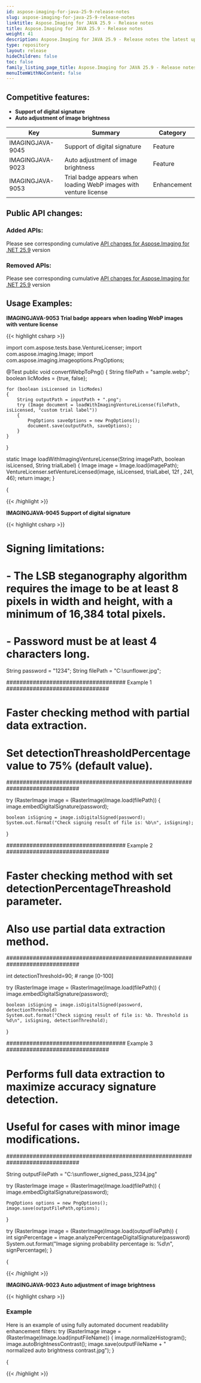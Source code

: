 ```yaml
---
id: aspose-imaging-for-java-25-9-release-notes
slug: aspose-imaging-for-java-25-9-release-notes
linktitle: Aspose.Imaging for JAVA 25.9 - Release notes
title: Aspose.Imaging for JAVA 25.9 - Release notes
weight: 41
description: Aspose.Imaging for JAVA 25.9 - Release notes the latest updates and fixes.
type: repository
layout: release
hideChildren: false
toc: false
family_listing_page_title: Aspose.Imaging for JAVA 25.9 - Release notes
menuItemWithNoContent: false
---
```


## Competitive features:

- **Support of digital signature**
- **Auto adjustment of image brightness**

| **Key**         | **Summary**                                                                                                                                                              | **Category** |
|-----------------|--------------------------------------------------------------------------------------------------------------------------------------------------------------------------|--------------|
| IMAGINGJAVA-9045 | Support of digital signature                                                                                                                                  | Feature      |
| IMAGINGJAVA-9023 | Auto adjustment of image brightness                                                                                                                                  | Feature      |
| IMAGINGJAVA-9053 | Trial badge appears when loading WebP images with venture license                                                                                                                                  | Enhancement      |

## Public API changes:

### Added APIs:

Please see corresponding cumulative [API changes for Aspose.Imaging for .NET 25.9](https://releases.aspose.com/imaging/net/release-notes/2025/aspose-imaging-for-net-25-9-release-notes/) version

### Removed APIs:

Please see corresponding cumulative [API changes for Aspose.Imaging for .NET 25.9](https://releases.aspose.com/imaging/net/release-notes/2025/aspose-imaging-for-net-25-9-release-notes/) version

## Usage Examples:

**IMAGINGJAVA-9053 Trial badge appears when loading WebP images with venture license**

{{< highlight csharp >}}

import com.aspose.tests.base.VentureLicenser;
import com.aspose.imaging.Image;
import com.aspose.imaging.imageoptions.PngOptions;

@Test
public void convertWebpToPng()
{
    String filePath = "sample.webp";
    boolean licModes = {true, false};

    for (boolean isLicensed in licModes)
    {
        String outputPath = inputPath + ".png";
        try (Image document = loadWithImagingVentureLicense(filePath, isLicensed, "custom trial label"))
        {
            PngOptions saveOptions = new PngOptions();
            document.save(outputPath, saveOptions);
        }
    }
}

static Image loadWithImagingVentureLicense(String imagePath, boolean isLicensed, String trialLabel)
{
    Image image = Image.load(imagePath);
    VentureLicenser.setVentureLicensed(image, isLicensed, trialLabel, 12f
            , 241, 46);
    return image;
}

{

{{< /highlight >}}

**IMAGINGJAVA-9045 Support of digital signature**

{{< highlight csharp >}}

# Signing limitations:
#  - The LSB steganography algorithm requires the image to be at least 8 pixels in width and height, with a minimum of 16,384 total pixels.
#  - Password must be at least 4 characters long.

String password = "1234";
String filePath = "C:\\sunflower.jpg";

#################################### Example 1 ###############################
#   Faster checking method with partial data extraction.                     #
#   Set detectionThreasholdPercentage value to 75% (default value).          #
##############################################################################

try (RasterImage image = (RasterImage)Image.load(filePath))
{
    image.embedDigitalSignature(password); 

    boolean isSigning = image.isDigitalSigned(password);
    System.out.format("Check signing result of file is: %b\n", isSigning);
}

#################################### Example 2 ###############################
# Faster checking method with set detectionPercentageThreashold parameter.   #
# Also use partial data extraction method.                                   #
##############################################################################

int detectionThreshold=90; # range [0-100]

try (RasterImage image = (RasterImage)Image.load(filePath))
{
    image.embedDigitalSignature(password);

    boolean isSigning = image.isDigitalSigned(password, detectionThreshold)
	System.out.format("Check signing result of file is: %b. Threshold is %d\n", isSigning, detectionThreshold);
}


#################################### Example 3 ###############################
# Performs full data extraction to maximize accuracy signature detection.    #
# Useful for cases with minor image modifications.                           #
##############################################################################

String outputFilePath = "C:\\sunflower_signed_pass_1234.jpg"

try (RasterImage image = (RasterImage)Image.load(filePath))
{
    image.embedDigitalSignature(password);

    PngOptions options = new PngOptions();
    image.save(outputFilePath,options);
}

try (RasterImage image = (RasterImage)Image.load(outputFilePath))
{    
    int signPercentage = image.analyzePercentageDigitalSignature(password)
	System.out.format("Image signing probability percentage is: %d\n", signPercentage);
}

{

{{< /highlight >}}

**IMAGINGJAVA-9023 Auto adjustment of image brightness**

{{< highlight csharp >}}

### Example
Here is an example of using fully automated document readability enhancement filters:
try (RasterImage image = (RasterImage)Image.load(inputFileName))
{
    image.normalizeHistogram();
    image.autoBrightnessContrast();
    image.save(outputFileName + " normalized auto brightness contrast.jpg");
}

{

{{< /highlight >}}

